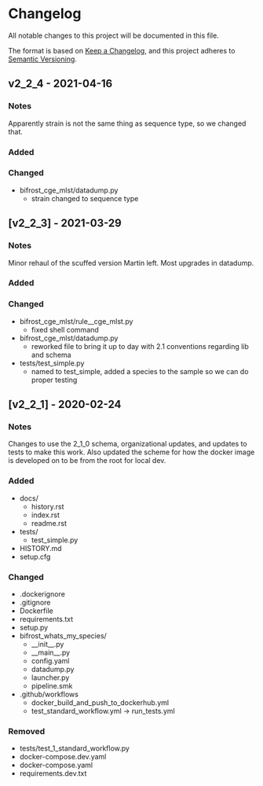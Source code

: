 # Changelog
All notable changes to this project will be documented in this file.

The format is based on [Keep a Changelog](https://keepachangelog.com/en/1.0.0/),
and this project adheres to [Semantic Versioning](https://semver.org/spec/v2.0.0.html).
## v2_2_4 - 2021-04-16
### Notes
Apparently strain is not the same thing as sequence type, so we changed that.
### Added
### Changed
- bifrost_cge_mlst/datadump.py
  - strain changed to sequence type

## [v2_2_3] - 2021-03-29
### Notes
Minor rehaul of the scuffed version Martin left. Most upgrades in datadump.
### Added
### Changed
- bifrost_cge_mlst/rule__cge_mlst.py
  - fixed shell command
- bifrost_cge_mlst/datadump.py
  - reworked file to bring it up to day with 2.1 conventions regarding lib and schema
- tests/test_simple.py
  - named to test_simple, added a species to the sample so we can do proper testing
 
## [v2_2_1] - 2020-02-24
### Notes
Changes to use the 2_1_0 schema, organizational updates, and updates to tests to make this work. Also updated the scheme for how the docker image is developed on to be from the root for local dev.

### Added
- docs/
  - history.rst
  - index.rst
  - readme.rst
- tests/
  - test_simple.py
- HISTORY.md
- setup.cfg

### Changed
- .dockerignore
- .gitignore
- Dockerfile
- requirements.txt
- setup.py
- bifrost_whats_my_species/
  - \_\_init\_\_.py
  - \_\_main\_\_.py
  - config.yaml
  - datadump.py
  - launcher.py
  - pipeline.smk
- .github/workflows
  - docker_build_and_push_to_dockerhub.yml
  - test_standard_workflow.yml -> run_tests.yml


### Removed
- tests/test_1_standard_workflow.py
- docker-compose.dev.yaml
- docker-compose.yaml
- requirements.dev.txt